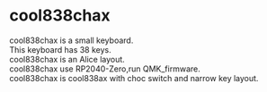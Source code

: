 # cool838chax

cool838chax is a small keyboard. 
<br>
This keyboard has 38 keys. 
<br>
cool838chax is an Alice layout. 
<br>
cool838chax use RP2040-Zero,run QMK_firmware.
<br>
cool838chax is cool838ax with choc switch and narrow key layout.
<br>
